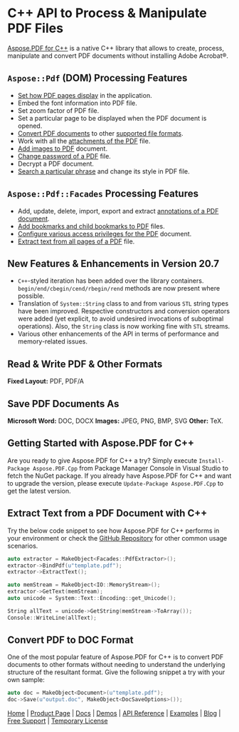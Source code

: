 # C++ API to Process & Manipulate PDF Files

[Aspose.PDF for C++](https://products.aspose.com/pdf/cpp) is a native C++ library that allows to create, process, manipulate and convert PDF documents without installing Adobe Acrobat®.

## `Aspose::Pdf` (DOM) Processing Features

- [Set how PDF pages display](https://docs.aspose.com/pdf/cpp/formatting-pdf-document/) in the application.
- Embed the font information into PDF file.
- Set zoom factor of PDF file.
- Set a particular page to be displayed when the PDF document is opened.
- [Convert PDF documents](https://docs.aspose.com/pdf/cpp/convert-pdf-files/) to other [supported file formats](https://docs.aspose.com/pdf/cpp/supported-file-formats/).
- Work with all the [attachments of the PDF](https://docs.aspose.com/pdf/cpp/working-with-attachments/) file.
- [Add images to PDF](https://docs.aspose.com/pdf/cpp/working-with-images/) document.
- [Change password of a PDF](https://docs.aspose.com/pdf/cpp/change-passwords-and-decrypt-pdf-document/) file.
- Decrypt a PDF document.
- [Search a particular phrase](https://docs.aspose.com/pdf/cpp/search-and-get-text-from-pages-of-a-pdf-document/) and change its style in PDF file.

## `Aspose::Pdf::Facades` Processing Features

- Add, update, delete, import, export and extract [annotations of a PDF document](https://docs.aspose.com/pdf/cpp/add-delete-and-get-annotation-facades/).
- [Add bookmarks and child bookmarks to PDF](https://docs.aspose.com/pdf/cpp/add-and-delete-bookmarks/) files.
- [Configure various access privileges for the PDF](https://docs.aspose.com/pdf/cpp/encrypt-decrypt-and-set-privileges-on-pdf-documents/) document.
- [Extract text from all pages of a PDF](https://docs.aspose.com/pdf/cpp/extract-text-from-pdf-facades/) file.

## New Features & Enhancements in Version 20.7

- `C++`-styled iteration has been added over the library containers. `begin/end/cbegin/cend/rbegin/rend` methods are now present where possible.
- Translation of `System::String` class to and from various `STL` string types have been improved. Respective constructors and conversion operators were added (yet explicit, to avoid undesired invocations of suboptimal operations). Also, the `String` class is now working fine with `STL` streams.
- Various other enhancements of the API in terms of performance and memory-related issues.

## Read & Write PDF & Other Formats

**Fixed Layout:** PDF, PDF/A

## Save PDF Documents As

**Microsoft Word:** DOC, DOCX
**Images:** JPEG, PNG, BMP, SVG
**Other:** TeX.

## Getting Started with Aspose.PDF for C++

Are you ready to give Aspose.PDF for C++ a try? Simply execute `Install-Package Aspose.PDF.Cpp` from Package Manager Console in Visual Studio to fetch the NuGet package. If you already have Aspose.PDF for C++ and want to upgrade the version, please execute `Update-Package Aspose.PDF.Cpp` to get the latest version.

## Extract Text from a PDF Document with C++

Try the below code snippet to see how Aspose.PDF for C++ performs in your environment or check the [GitHub Repository](https://github.com/aspose-pdf/Aspose.Pdf-for-C) for other common usage scenarios.

```c++
auto extractor = MakeObject<Facades::PdfExtractor>();
extractor->BindPdf(u"template.pdf");
extractor->ExtractText();

auto memStream = MakeObject<IO::MemoryStream>();
extractor->GetText(memStream);
auto unicode = System::Text::Encoding::get_Unicode();

String allText = unicode->GetString(memStream->ToArray());
Console::WriteLine(allText);
```

## Convert PDF to DOC Format

One of the most popular feature of Aspose.PDF for C++ is to convert PDF documents to other formats without needing to understand the underlying structure of the resultant format. Give the following snippet a try with your own sample:

```c++
auto doc = MakeObject<Document>(u"template.pdf");
doc->Save(u"output.doc", MakeObject<DocSaveOptions>());
```

[Home](https://www.aspose.com/) | [Product Page](https://products.aspose.com/pdf/cpp) | [Docs](https://docs.aspose.com/pdf/cpp/) | [Demos](https://products.aspose.app/pdf/family) | [API Reference](https://apireference.aspose.com/pdf/cpp) | [Examples](https://github.com/aspose-pdf/Aspose.Pdf-for-C) | [Blog](https://blog.aspose.com/category/pdf/) | [Free Support](https://forum.aspose.com/c/pdf) | [Temporary License](https://purchase.aspose.com/temporary-license)
